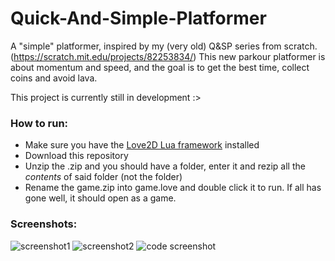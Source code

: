# Quick-And-Simple-Platformer
A "simple" platformer, inspired by my (very old) Q&SP series from scratch. (https://scratch.mit.edu/projects/82253834/)
This new parkour platformer is about momentum and speed, and the goal is to get the best time, collect coins and avoid lava.

This project is currently still in development :>

### How to run:
- Make sure you have the [Love2D Lua framework](https://love2d.org/) installed
- Download this repository
- Unzip the .zip and you should have a folder, enter it and rezip all the *contents* of said folder (not the folder)
- Rename the game.zip into game.love and double click it to run. If all has gone well, it should open as a game.

### Screenshots:
![screenshot1](https://cdn.discordapp.com/attachments/577832597686583310/756097600884834324/Screen_Shot_2020-09-17_at_6.13.56_pm.png)
![screenshot2](https://cdn.discordapp.com/attachments/577832597686583310/756097602834923550/Screen_Shot_2020-09-17_at_6.14.29_pm.png)
![code screenshot](https://cdn.discordapp.com/attachments/577832597686583310/756099512333893632/Screen_Shot_2020-09-17_at_6.13.33_pm.png)
